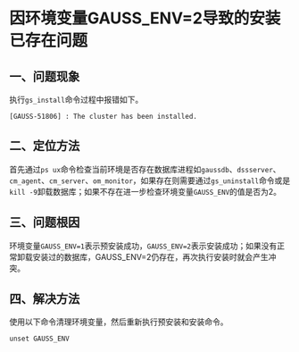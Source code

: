 # 因环境变量GAUSS_ENV=2导致的安装已存在问题

## 一、问题现象

执行`gs_install`命令过程中报错如下。

```shell
[GAUSS-51806] : The cluster has been installed.
```

## 二、定位方法

首先通过`ps ux`命令检查当前环境是否存在数据库进程如`gaussdb`、`dssserver`、`cm_agent`、`cm_server`、`om_monitor`，如果存在则需要通过`gs_uninstall`命令或是`kill -9`卸载数据库；如果不存在进一步检查环境变量`GAUSS_ENV`的值是否为2。

## 三、问题根因

环境变量`GAUSS_ENV=1`表示预安装成功，`GAUSS_ENV=2`表示安装成功；如果没有正常卸载安装过的数据库，GAUSS_ENV=2仍存在，再次执行安装时就会产生冲突。

## 四、解决方法

使用以下命令清理环境变量，然后重新执行预安装和安装命令。

```shell
unset GAUSS_ENV
```